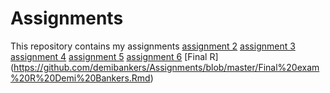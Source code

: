 # Assignments
This repository contains my assignments
[assignment 2](https://github.com/demibankers/Assignments/blob/master/assignment2%20(1).ipynb) 
[assignment 3](https://github.com/demibankers/Assignments/blob/master/assignment3%20(3).ipynb)
[assignment 4](https://github.com/demibankers/Assignments/blob/master/assignment4.ipynb)
[assignment 5](https://github.com/demibankers/Assignments/blob/master/graded_assignment_1.Rmd) 
[assignment 6](https://github.com/demibankers/Assignments/blob/master/graded_assignment_2_2.Rmd)
[Final R] (https://github.com/demibankers/Assignments/blob/master/Final%20exam%20R%20Demi%20Bankers.Rmd)

